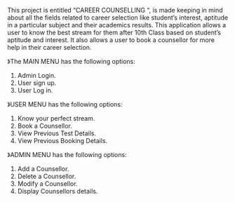 This project is entitled “CAREER COUNSELLING “, is made keeping in mind 
about all the fields related to career selection like student’s interest, 
aptitude in a particular subject and their academics results.
This application allows a user to know the best stream for them after 10th Class 
based on student’s aptitude and interest. It also allows a user to book a counsellor 
for more help in their career selection.

》The MAIN MENU has the following options:
1.	Admin Login.
2.	User sign up.
3.	User Log in.

》USER MENU has the following options:
1.	Know your perfect stream.
2.	Book a Counsellor.
3.	View Previous Test Details.
4.	View Previous Booking Details.

》ADMIN MENU has the following options:
1.	Add a Counsellor.
2.	Delete a Counsellor.
3.	Modify a Counsellor.
4.	Display Counsellors details.

